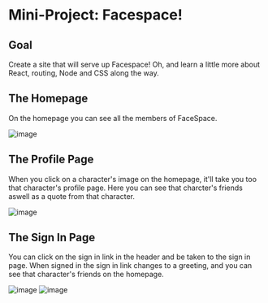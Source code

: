 # Mini-Project: Facespace!

## Goal

Create a site that will serve up Facespace! Oh, and learn a little more about React, routing, Node and CSS along the way.

## The Homepage

On the homepage you can see all the members of FaceSpace.

![image](https://user-images.githubusercontent.com/69764797/170743592-05b8b17a-3238-4237-81b8-c46c7197019f.png)

## The Profile Page

When you click on a character's image on the homepage, it'll take you too that character's profile page.
Here you can see that charcter's friends aswell as a quote from that character.

![image](https://user-images.githubusercontent.com/69764797/170744238-9f060119-85c1-4f2d-91b1-a46e6290afdd.png)

## The Sign In Page

You can click on the sign in link in the header and be taken to the sign in page. When signed in the sign in link changes to a greeting, and you can see that character's friends on the homepage.

![image](https://user-images.githubusercontent.com/69764797/170751154-17f89de2-d2f5-4a60-9aac-1e824834f25b.png)
![image](https://user-images.githubusercontent.com/69764797/170753854-146dc6d3-1bda-4d22-9606-f7bbd265ca21.png)
